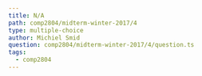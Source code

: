 ```yaml
---
title: N/A
path: comp2804/midterm-winter-2017/4
type: multiple-choice
author: Michiel Smid
question: comp2804/midterm-winter-2017/4/question.ts
tags:
  - comp2804
---
```

